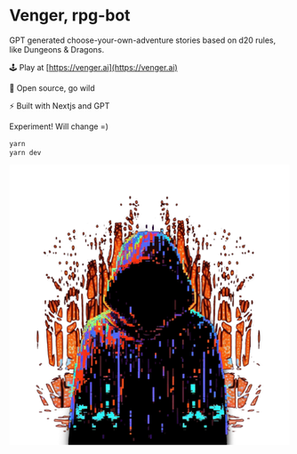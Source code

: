 # Venger, rpg-bot
GPT generated choose-your-own-adventure stories based on d20 rules, like Dungeons & Dragons.

🕹️ Play at [https://venger.ai](https://venger.ai)

👷 Open source, go wild

⚡️ Built with Nextjs and GPT

Experiment! Will change =)

```
yarn
yarn dev
```

![Venger](public/venger.png)

